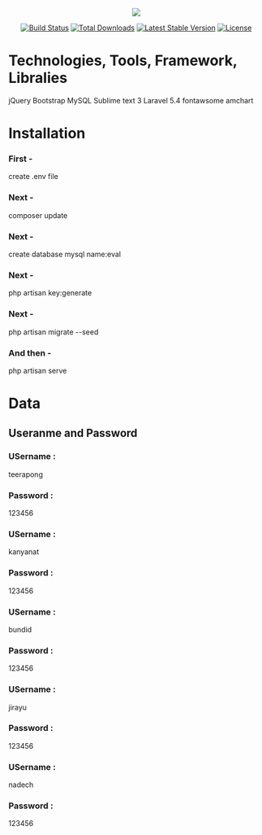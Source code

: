 <p align="center"><img src="https://laravel.com/assets/img/components/logo-laravel.svg"></p>

<p align="center">
<a href="https://travis-ci.org/laravel/framework"><img src="https://travis-ci.org/laravel/framework.svg" alt="Build Status"></a>
<a href="https://packagist.org/packages/laravel/framework"><img src="https://poser.pugx.org/laravel/framework/d/total.svg" alt="Total Downloads"></a>
<a href="https://packagist.org/packages/laravel/framework"><img src="https://poser.pugx.org/laravel/framework/v/stable.svg" alt="Latest Stable Version"></a>
<a href="https://packagist.org/packages/laravel/framework"><img src="https://poser.pugx.org/laravel/framework/license.svg" alt="License"></a>
</p>

<h1>Technologies, Tools, Framework, Libralies</h1>
jQuery
Bootstrap
MySQL
Sublime text 3
Laravel 5.4
fontawsome
amchart

<h1>Installation</h1>

<h3>First - </h3> create .env file 

<h3>Next - </h3> composer update

<h3>Next - </h3> create database mysql name:eval

<h3>Next - </h3> php artisan key:generate

<h3>Next - </h3> php artisan migrate --seed

<h3>And then - </h3> php artisan serve

<h1>Data</h1>
<h2>Useranme and Password</h2>

<h3>USername : </h3>teerapong
<h3>Password : </h3>123456

<h3>USername : </h3>kanyanat
<h3>Password : </h3>123456

<h3>USername : </h3>bundid
<h3>Password : </h3>123456

<h3>USername : </h3>jirayu
<h3>Password : </h3>123456

<h3>USername : </h3>nadech
<h3>Password : </h3>123456